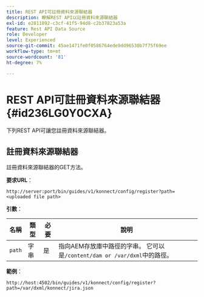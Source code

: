 ```yaml
---
title: REST API可註冊資料來源聯結器
description: 瞭解REST API以註冊資料來源聯結器
exl-id: e2811892-c3cf-41f5-94d8-c2b37823a53a
feature: Rest API Data Source
role: Developer
level: Experienced
source-git-commit: 45ae1471fe0f0586764ede9dd96530b7f75f69ee
workflow-type: tm+mt
source-wordcount: '81'
ht-degree: 7%

---
```


# REST API可註冊資料來源聯結器 {#id236LG0Y0CXA}

下列REST API可讓您註冊資料來源聯結器。

## 註冊資料來源聯結器

註冊資料來源聯結器的GET方法。

**要求URL**：

`http://server:port/bin/guides/v1/konnect/config/register?path=<uploaded file path>`

**引數**：

| 名稱 | 類型 | 必要 | 說明 |
|----|----|--------|-----------|
| `path` | 字串 | 是 | 指向AEM存放庫中路徑的字串。 它可以是`/content/dam or /var/dxml`中的路徑。 |

**範例**：

`http://host:4502/bin/guides/v1/konnect/config/register?path=/var/dxml/konnect/jira.json`

